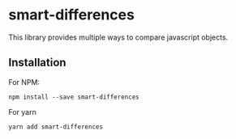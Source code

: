 # smart-differences

This library provides multiple ways to compare javascript objects.

## Installation

For NPM:

```
npm install --save smart-differences
```

For yarn

```
yarn add smart-differences
```
